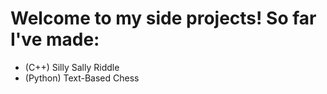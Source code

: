 # Welcome to my side projects! So far I've made:
- (C++) Silly Sally Riddle
- (Python) Text-Based Chess
